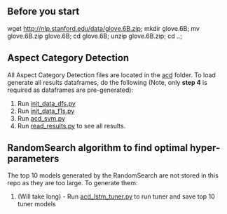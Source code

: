 ## Before you start
wget http://nlp.stanford.edu/data/glove.6B.zip; 
    mkdir glove.6B; 
    mv glove.6B.zip glove.6B;
    cd glove.6B;
    unzip glove.6B.zip;
    cd ..; 
## Aspect Category Detection 
All Aspect Category Detection files are located in the [acd](/acd) folder. 
To load generate all results dataframes, do the following (Note, only **step 4** is required as dataframes are pre-generated):
1. Run [init_data_dfs.py](/acd/results/init_data_df.py)
2. Run [init_data_f1s.py](/acd/results/init_data_f1s.py)
3. Run [acd_svm.py](/acd/acd_svm.py)
4. Run [read_results.py](/acd/read_results.py) to see all results. 

## RandomSearch algorithm to find optimal hyper-parameters
The top 10 models generated by the RandomSearch are not stored in this repo as they are too large. To generate them:
1. (Will take long) - Run [acd_lstm_tuner.py](/acd/acd_lstm_tuner.py) to run tuner and save top 10 tuner models
